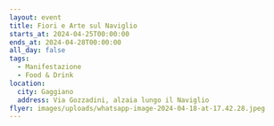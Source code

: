 ```yaml
---
layout: event
title: Fiori e Arte sul Naviglio
starts_at: 2024-04-25T00:00:00
ends_at: 2024-04-28T00:00:00
all_day: false
tags:
  - Manifestazione
  - Food & Drink
location:
  city: Gaggiano
  address: Via Gozzadini, alzaia lungo il Naviglio
flyer: images/uploads/whatsapp-image-2024-04-18-at-17.42.28.jpeg
---
```

